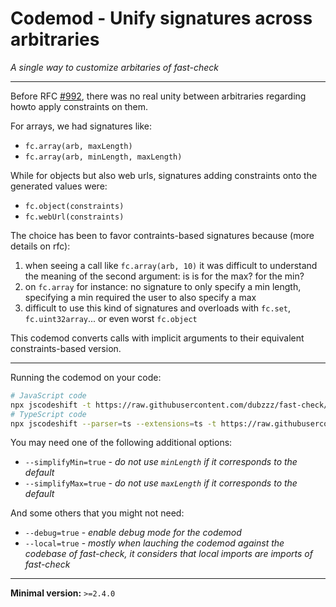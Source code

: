 # Codemod - Unify signatures across arbitraries
_A single way to customize arbitaries of fast-check_

---

Before RFC [#992](https://github.com/dubzzz/fast-check/issues/992), there was no real unity between arbitraries regarding howto apply constraints on them.

For arrays, we had signatures like:
- `fc.array(arb, maxLength)`
- `fc.array(arb, minLength, maxLength)`

While for objects but also web urls, signatures adding constraints onto the generated values were:
- `fc.object(constraints)`
- `fc.webUrl(constraints)`

The choice has been to favor contraints-based signatures because (more details on rfc):
1. when seeing a call like `fc.array(arb, 10)` it was difficult to understand the meaning of the second argument: is is for the max? for the min?
2. on `fc.array` for instance: no signature to only specify a min length, specifying a min required the user to also specify a max
3. difficult to use this kind of signatures and overloads with `fc.set`, `fc.uint32array`... or even worst `fc.object`

This codemod converts calls with implicit arguments to their equivalent constraints-based version.

---

Running the codemod on your code:

```sh
# JavaScript code
npx jscodeshift -t https://raw.githubusercontent.com/dubzzz/fast-check/main/codemods/unify-signatures/transform.cjs <path_to_code>
# TypeScript code
npx jscodeshift --parser=ts --extensions=ts -t https://raw.githubusercontent.com/dubzzz/fast-check/main/codemods/unify-signatures/transform.cjs <path_to_code>
```

You may need one of the following additional options:
- `--simplifyMin=true` - _do not use `minLength` if it corresponds to the default_
- `--simplifyMax=true` - _do not use `maxLength` if it corresponds to the default_

And some others that you might not need:
- `--debug=true` - _enable debug mode for the codemod_
- `--local=true` - _mostly when lauching the codemod against the codebase of fast-check, it considers that local imports are imports of fast-check_

---

**Minimal version:** `>=2.4.0`